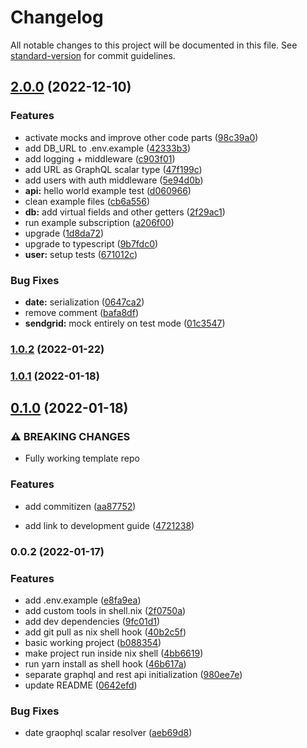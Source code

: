 # Changelog

All notable changes to this project will be documented in this file. See [standard-version](https://github.com/conventional-changelog/standard-version) for commit guidelines.

## [2.0.0](https://github.com/codeworks-projects/template-nodejs-apollo/compare/v1.0.2...v2.0.0) (2022-12-10)


### Features

* activate mocks and improve other code parts ([98c39a0](https://github.com/codeworks-projects/template-nodejs-apollo/commit/98c39a08ad276dcd798d1941f00a3541d92d5b06))
* add DB_URL to .env.example ([42333b3](https://github.com/codeworks-projects/template-nodejs-apollo/commit/42333b3ceb1df7c5089de73f52c710bfe9d775bf))
* add logging + middleware ([c903f01](https://github.com/codeworks-projects/template-nodejs-apollo/commit/c903f01c395f0ffdec6c0d2fa8c6cece5545f993))
* add URL as GraphQL scalar type ([47f199c](https://github.com/codeworks-projects/template-nodejs-apollo/commit/47f199cee300e64e89432cfc5ac44c28410caef2))
* add users with auth middleware ([5e94d0b](https://github.com/codeworks-projects/template-nodejs-apollo/commit/5e94d0be78eae37f5d9dab21e4771bc0cb709f26))
* **api:** hello world example test ([d060966](https://github.com/codeworks-projects/template-nodejs-apollo/commit/d060966e1655835193994a841f2af50001f38351))
* clean example files ([cb6a556](https://github.com/codeworks-projects/template-nodejs-apollo/commit/cb6a5564e914546a4f62c613d2cb31cf577793ac))
* **db:** add virtual fields and other getters ([2f29ac1](https://github.com/codeworks-projects/template-nodejs-apollo/commit/2f29ac1d240f3fe5f4ae8430833b2cdb45ecfcf6))
* run example subscription ([a206f00](https://github.com/codeworks-projects/template-nodejs-apollo/commit/a206f00bdc9a9d496993f00c2c0cf0b59a6b7a61))
* upgrade ([1d8da72](https://github.com/codeworks-projects/template-nodejs-apollo/commit/1d8da72b7d822776e8c5174a4e28c50e6de737d1))
* upgrade to typescript ([9b7fdc0](https://github.com/codeworks-projects/template-nodejs-apollo/commit/9b7fdc017cdf4bf6c504f7d1dc5013f71b9836ce))
* **user:** setup tests ([671012c](https://github.com/codeworks-projects/template-nodejs-apollo/commit/671012c9a7ae5402101d325bb5e8c91993ac31cf))


### Bug Fixes

* **date:** serialization ([0647ca2](https://github.com/codeworks-projects/template-nodejs-apollo/commit/0647ca2d078dfcb106514e3e9a7a19846c627bd9))
* remove comment ([bafa8df](https://github.com/codeworks-projects/template-nodejs-apollo/commit/bafa8dfb744c561241f4b373cf9085a725a7e969))
* **sendgrid:** mock entirely on test mode ([01c3547](https://github.com/codeworks-projects/template-nodejs-apollo/commit/01c354793ad980c919892bd4642f90404c7aa6bf))

### [1.0.2](https://github.com/codeworks-projects/template-nodejs-apollo/compare/v1.0.1...v1.0.2) (2022-01-22)

### [1.0.1](https://github.com/codeworks-projects/template-nodejs-apollo/compare/v0.1.0...v1.0.1) (2022-01-18)

## [0.1.0](https://github.com/codeworks-projects/template-nodejs-apollo/compare/v0.0.2...v0.1.0) (2022-01-18)


### ⚠ BREAKING CHANGES

* Fully working template repo

### Features

* add commitizen ([aa87752](https://github.com/codeworks-projects/template-nodejs-apollo/commit/aa87752ad38568d69745aae667678c706f798c03))


* add link to development guide ([4721238](https://github.com/codeworks-projects/template-nodejs-apollo/commit/472123828052f5257e7476159b3ac0c89e0f4207))

### 0.0.2 (2022-01-17)


### Features

* add .env.example ([e8fa9ea](https://github.com/codeworks-projects/template-nodejs-apollo/commit/e8fa9eae1a79da13e8ec9d74a5a76fff52f8f4c3))
* add custom tools in shell.nix ([2f0750a](https://github.com/codeworks-projects/template-nodejs-apollo/commit/2f0750abfdec0f0486aaea02af043840f2246578))
* add dev dependencies ([9fc01d1](https://github.com/codeworks-projects/template-nodejs-apollo/commit/9fc01d1226d7da02fd297c1e3834da1afa62c434))
* add git pull as nix shell hook ([40b2c5f](https://github.com/codeworks-projects/template-nodejs-apollo/commit/40b2c5fdf49de9b0da8cd1170694cec8ca1c8756))
* basic working project ([b088354](https://github.com/codeworks-projects/template-nodejs-apollo/commit/b08835447481b187cc0421e895ccbce9bb9fff2b))
* make project run inside nix shell ([4bb6619](https://github.com/codeworks-projects/template-nodejs-apollo/commit/4bb6619b33b2c0967dc8d38897f478d31b0cf0bf))
* run yarn install as shell hook ([46b617a](https://github.com/codeworks-projects/template-nodejs-apollo/commit/46b617a31ed2e4150b4729aa6335a753706c40b6))
* separate graphql and rest api initialization ([980ee7e](https://github.com/codeworks-projects/template-nodejs-apollo/commit/980ee7e90b54b7156ab2995fcc9e8e525a80e101))
* update README ([0642efd](https://github.com/codeworks-projects/template-nodejs-apollo/commit/0642efd4af1d5e83d48047ec67df3b5842ada91b))


### Bug Fixes

* date graophql scalar resolver ([aeb69d8](https://github.com/codeworks-projects/template-nodejs-apollo/commit/aeb69d8684b186749d7142ee0043bf03b472b1b7))
